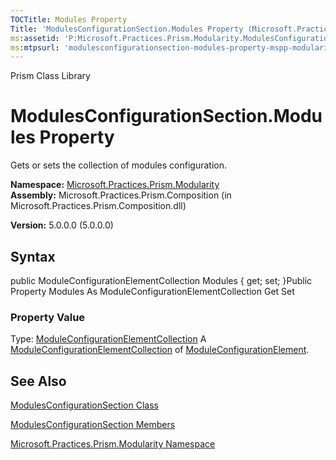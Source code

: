 ```yaml
---
TOCTitle: Modules Property
Title: 'ModulesConfigurationSection.Modules Property (Microsoft.Practices.Prism.Modularity)'
ms:assetid: 'P:Microsoft.Practices.Prism.Modularity.ModulesConfigurationSection.Modules'
ms:mtpsurl: 'modulesconfigurationsection-modules-property-mspp-modularity.md'
---
```


Prism Class Library

ModulesConfigurationSection.Modules Property
================================================

Gets or sets the collection of modules configuration.

**Namespace:** [Microsoft.Practices.Prism.Modularity](https://msdn.microsoft.com/library/microsoft.practices.prism.modularity)
**Assembly:** Microsoft.Practices.Prism.Composition (in Microsoft.Practices.Prism.Composition.dll)

**Version:** 5.0.0.0 (5.0.0.0)

## Syntax


public ModuleConfigurationElementCollection Modules { get; set; }Public Property Modules As ModuleConfigurationElementCollection Get Set
### Property Value

Type: [ModuleConfigurationElementCollection](https://msdn.microsoft.com/library/microsoft.practices.prism.modularity.moduleconfigurationelementcollection)
A [ModuleConfigurationElementCollection](https://msdn.microsoft.com/library/microsoft.practices.prism.modularity.moduleconfigurationelementcollection) of [ModuleConfigurationElement](https://msdn.microsoft.com/library/microsoft.practices.prism.modularity.moduleconfigurationelement).

See Also
--------


[ModulesConfigurationSection Class](https://msdn.microsoft.com/library/microsoft.practices.prism.modularity.modulesconfigurationsection)

[ModulesConfigurationSection Members](https://msdn.microsoft.com/allmembers.t:microsoft.practices.prism.modularity.modulesconfigurationsection)

[Microsoft.Practices.Prism.Modularity Namespace](https://msdn.microsoft.com/library/microsoft.practices.prism.modularity)
